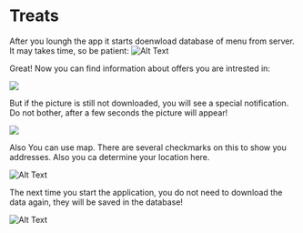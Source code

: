 # Treats

After you loungh the app it starts doenwload database of menu from server. It may takes time, so be patient:
![Alt Text](https://thumbs.gfycat.com/FearfulCourageousAmazonparrot-size_restricted.gif)

Great! Now you can find information about offers you are intrested in:

![ ](https://thumbs.gfycat.com/AmbitiousShockedHeifer-size_restricted.gif)

But if the picture is still not downloaded, you will see a special notification. Do not bother, after a few seconds the picture will appear!

![ ](https://thumbs.gfycat.com/ForkedUnderstatedArchaeocete-size_restricted.gif)

Also You can use map. There are several checkmarks on this to show you addresses. Also you ca determine your location here.

![Alt Text](https://thumbs.gfycat.com/ScentedMinorDipper-size_restricted.gif)

The next time you start the application, you do not need to download the data again, they will be saved in the database!

![Alt Text](https://thumbs.gfycat.com/GoldenSlushyAbyssiniancat-size_restricted.gif)
